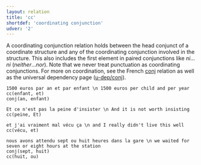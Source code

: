```yaml
---
layout: relation
title: 'cc'
shortdef: 'coordinating conjunction'
udver: '2'
---
```


A coordinating conjunction relation holds between the head conjunct of a coordinate structure and any of the coordinating conjunction involved in the structure.
This also includes the first element in paired conjunctions like _ni_…_ni_ (_neither_…_nor_).
Note that we never treat punctuation as coordinating conjunctions.
For more on coordination, see the French [conj]() relation as well as the universal dependency page ([u-dep/conj]()).

~~~ sdparse
1500 euros par an et par enfant \n 1500 euros per child and per year
cc(enfant, et)
conj(an, enfant)
~~~

~~~ sdparse
Et ce n'est pas la peine d'insister \n And it is not worth insisting
cc(peine, Et)
~~~

~~~ sdparse
et j'ai vraiment mal vécu ça \n and I really didn't live this well
cc(vécu, et)
~~~

~~~ sdparse
nous avons attendu sept ou huit heures dans la gare \n we waited for seven or eight hours at the station
conj(sept, huit)
cc(huit, ou)
~~~

<!-- Interlanguage links updated Po 11. listopadu 2024, 20:10:32 CET -->
